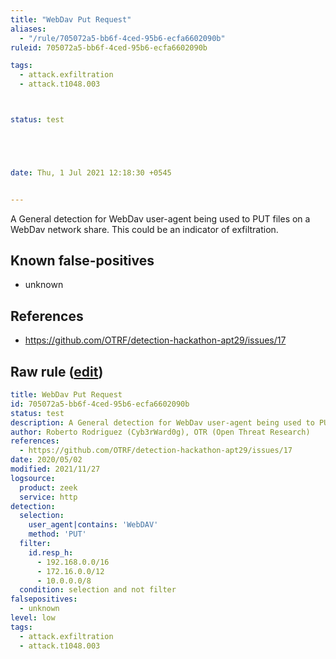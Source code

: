 ```yaml
---
title: "WebDav Put Request"
aliases:
  - "/rule/705072a5-bb6f-4ced-95b6-ecfa6602090b"
ruleid: 705072a5-bb6f-4ced-95b6-ecfa6602090b

tags:
  - attack.exfiltration
  - attack.t1048.003



status: test





date: Thu, 1 Jul 2021 12:18:30 +0545


---
```


A General detection for WebDav user-agent being used to PUT files on a WebDav network share. This could be an indicator of exfiltration.

<!--more-->


## Known false-positives

* unknown



## References

* https://github.com/OTRF/detection-hackathon-apt29/issues/17


## Raw rule ([edit](https://github.com/SigmaHQ/sigma/edit/master/rules/network/zeek/zeek_http_webdav_put_request.yml))
```yaml
title: WebDav Put Request
id: 705072a5-bb6f-4ced-95b6-ecfa6602090b
status: test
description: A General detection for WebDav user-agent being used to PUT files on a WebDav network share. This could be an indicator of exfiltration.
author: Roberto Rodriguez (Cyb3rWard0g), OTR (Open Threat Research)
references:
  - https://github.com/OTRF/detection-hackathon-apt29/issues/17
date: 2020/05/02
modified: 2021/11/27
logsource:
  product: zeek
  service: http
detection:
  selection:
    user_agent|contains: 'WebDAV'
    method: 'PUT'
  filter:
    id.resp_h:
      - 192.168.0.0/16
      - 172.16.0.0/12
      - 10.0.0.0/8
  condition: selection and not filter
falsepositives:
  - unknown
level: low
tags:
  - attack.exfiltration
  - attack.t1048.003

```

